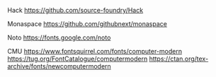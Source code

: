 Hack
https://github.com/source-foundry/Hack

Monaspace
https://github.com/githubnext/monaspace

Noto
https://fonts.google.com/noto

CMU
https://www.fontsquirrel.com/fonts/computer-modern
https://tug.org/FontCatalogue/computermodern
https://ctan.org/tex-archive/fonts/newcomputermodern
